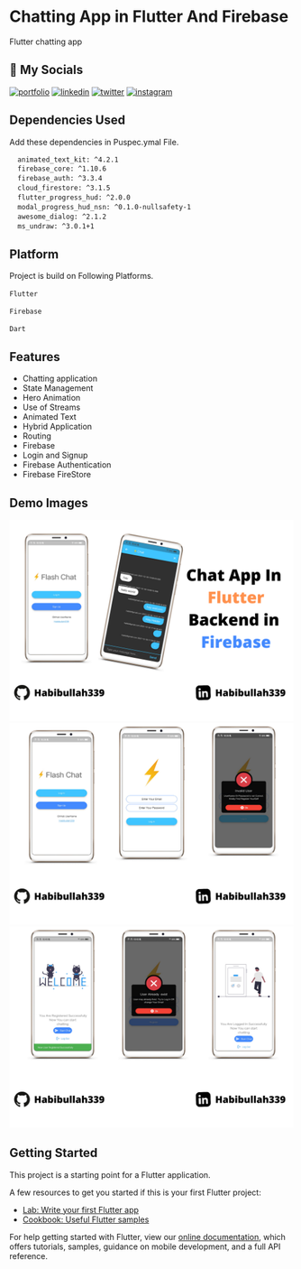 # Chatting App in Flutter And Firebase

Flutter chatting app

## 🔗 My Socials

[![portfolio](https://img.shields.io/badge/my_website-000?style=for-the-badge&logo=ko-fi&logoColor=white)](https://habibullah339.github.io/Habib_profile/)
[![linkedin](https://img.shields.io/badge/linkedin-0A66C2?style=for-the-badge&logo=linkedin&logoColor=white)](https://www.linkedin.com/in/habib-ullah-9938971b4/)
[![twitter](https://img.shields.io/badge/twitter-1DA1F2?style=for-the-badge&logo=twitter&logoColor=white)](https://twitter.com/Habibul33454718)
[![instagram](https://img.shields.io/badge/instagram-purple?style=for-the-badge&logo=instagram&logoColor=red)](https://instagram.com/hkflutter/)


## Dependencies Used 

Add these dependencies in Puspec.ymal  File.

```bash
  animated_text_kit: ^4.2.1
  firebase_core: ^1.10.6
  firebase_auth: ^3.3.4
  cloud_firestore: ^3.1.5
  flutter_progress_hud: ^2.0.0
  modal_progress_hud_nsn: ^0.1.0-nullsafety-1
  awesome_dialog: ^2.1.2
  ms_undraw: ^3.0.1+1
```
## Platform 

Project is build on Following Platforms.

`Flutter`

`Firebase`

`Dart`

## Features
- Chatting application
- State Management
- Hero Animation
- Use of Streams
- Animated Text
- Hybrid Application
- Routing
- Firebase
- Login and Signup
- Firebase Authentication
- Firebase FireStore
 
## Demo Images
 <img src="https://github.com/Habibullah339/chatting_app_in_flutter_and_Firebase/blob/master/chat3.png">
 <img src="https://github.com/Habibullah339/chatting_app_in_flutter_and_Firebase/blob/master/chat1.png">
 <img src="https://github.com/Habibullah339/chatting_app_in_flutter_and_Firebase/blob/master/chat2.png">



    



## Getting Started

This project is a starting point for a Flutter application.

A few resources to get you started if this is your first Flutter project:

- [Lab: Write your first Flutter app](https://flutter.dev/docs/get-started/codelab)
- [Cookbook: Useful Flutter samples](https://flutter.dev/docs/cookbook)

For help getting started with Flutter, view our
[online documentation](https://flutter.dev/docs), which offers tutorials,
samples, guidance on mobile development, and a full API reference.
